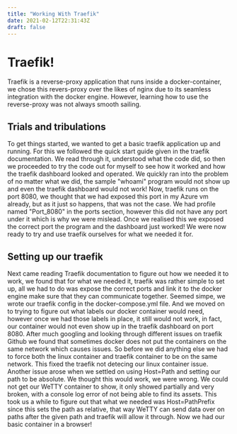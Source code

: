 ```yaml
---
title: "Working With Traefik"
date: 2021-02-12T22:31:43Z
draft: false
---
```


# Traefik!
Traefik is a reverse-proxy application that runs inside a docker-container, we chose this revers-proxy over the likes of nginx due to its seamless integration with the docker engine. However, learning how to use the reverse-proxy was not always smooth sailing.

## Trials and tribulations
To get things started, we wanted to get a basic traefik application up and running. For this we followed the quick start guide given in the traefik documentation.
We read through it, understood what the code did, so then we proceeded to try the code out for myself to see how it worked and how the traefik dashboard looked and operated. We quickly ran into the problem of no matter what we did, the sample "whoami" program would not show up and even the traefik dashboard would not work! Now, traefik runs on the port 8080, we thought that we had exposed this port in my Azure vm already, but as it just so happens, that was not the case. We had profile named "Port_8080" in the ports section, however this did not have any port under it which is why we were mislead. Once we realised this we exposed the correct port the program and the dashboard just worked! We were now ready to try and use traefik ourselves for what we needed it for.

## Setting up our traefik  
Next came reading Traefik documentation to figure out how we needed it to work, we found that for what we needed it, traefik was rather simple to set up, all we had to do was expose the correct ports and link it to the docker engine make sure that they can communicate together. Seemed simpe, we wrote our traefik config in the docker-compose.yml file. And we moved on to trying to figure out what labels our docker container would need, however once we had those labels in place, it still would not work, in fact, our container would not even show up in the traefik dashboard on port 8080. After much googling and looking through different issues on traefik Github we found that sometimes docker does not put the containers on the same network which causes issues. So before we did anything else we had to force both the linux container and traefik container to be on the same network. This fixed the traefik not detecing our linux container issue.  Another issue arose when we settled on using Host=Path and setting our path to be absolute. We thought this would work, we were wrong. We could not get our WeTTY container to show, it only showed partially and very broken, with a console log error of not being able to find its assets. This took us a while to figure out that what we needed was Host=PathPrefix since this sets the path as relative, that way WeTTY can send data over on paths after the given path and traefik will allow it through. Now we had our basic container in a browser!